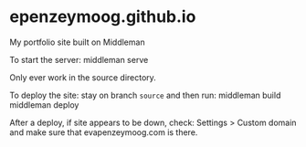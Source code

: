 # epenzeymoog.github.io
My portfolio site built on Middleman

To start the server: middleman serve

Only ever work in the source directory.

To deploy the site:
stay on branch `source` and then run: 
middleman build
middleman deploy

After a deploy, if site appears to be down, check:
Settings > Custom domain
and make sure that evapenzeymoog.com is there.
